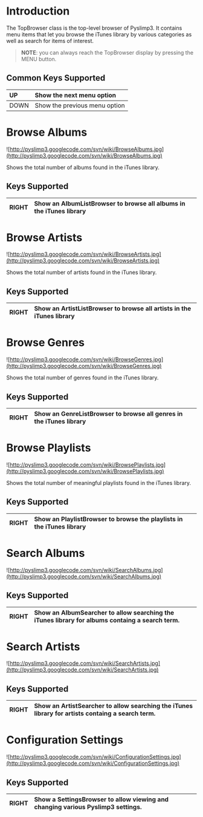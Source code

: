 # Introduction #

The TopBrowser class is the top-level browser of Pyslimp3. It contains menu items that let you browse the iTunes library by various categories as well as search for items of interest.

> <b>NOTE</b>: you can always reach the TopBrowser display by pressing the MENU button.

## Common Keys Supported ##

| UP | Show the next menu option |
|:---|:--------------------------|
| DOWN | Show the previous menu option |

# Browse Albums #

![http://pyslimp3.googlecode.com/svn/wiki/BrowseAlbums.jpg](http://pyslimp3.googlecode.com/svn/wiki/BrowseAlbums.jpg)

Shows the total number of albums found in the iTunes library.

## Keys Supported ##

| RIGHT | Show an AlbumListBrowser to browse all albums in the iTunes library |
|:------|:--------------------------------------------------------------------|

# Browse Artists #

![http://pyslimp3.googlecode.com/svn/wiki/BrowseArtists.jpg](http://pyslimp3.googlecode.com/svn/wiki/BrowseArtists.jpg)

Shows the total number of artists found in the iTunes library.

## Keys Supported ##

| RIGHT | Show an ArtistListBrowser to browse all artists in the iTunes library |
|:------|:----------------------------------------------------------------------|

# Browse Genres #

![http://pyslimp3.googlecode.com/svn/wiki/BrowseGenres.jpg](http://pyslimp3.googlecode.com/svn/wiki/BrowseGenres.jpg)

Shows the total number of genres found in the iTunes library.

## Keys Supported ##

| RIGHT | Show an GenreListBrowser to browse all genres in the iTunes library |
|:------|:--------------------------------------------------------------------|

# Browse Playlists #

![http://pyslimp3.googlecode.com/svn/wiki/BrowsePlaylists.jpg](http://pyslimp3.googlecode.com/svn/wiki/BrowsePlaylists.jpg)

Shows the total number of meaningful playlists found in the iTunes library.

## Keys Supported ##

| RIGHT | Show an PlaylistBrowser to browse the playlists in the iTunes library |
|:------|:----------------------------------------------------------------------|

# Search Albums #

![http://pyslimp3.googlecode.com/svn/wiki/SearchAlbums.jpg](http://pyslimp3.googlecode.com/svn/wiki/SearchAlbums.jpg)

## Keys Supported ##

| RIGHT | Show an AlbumSearcher to allow searching the iTunes library for albums containg a search term. |
|:------|:-----------------------------------------------------------------------------------------------|

# Search Artists #

![http://pyslimp3.googlecode.com/svn/wiki/SearchArtists.jpg](http://pyslimp3.googlecode.com/svn/wiki/SearchArtists.jpg)

## Keys Supported ##

| RIGHT | Show an ArtistSearcher to allow searching the iTunes library for artists containg a search term. |
|:------|:-------------------------------------------------------------------------------------------------|

# Configuration Settings #

![http://pyslimp3.googlecode.com/svn/wiki/ConfigurationSettings.jpg](http://pyslimp3.googlecode.com/svn/wiki/ConfigurationSettings.jpg)

## Keys Supported ##

| RIGHT | Show a SettingsBrowser to allow viewing and changing various Pyslimp3 settings. |
|:------|:--------------------------------------------------------------------------------|